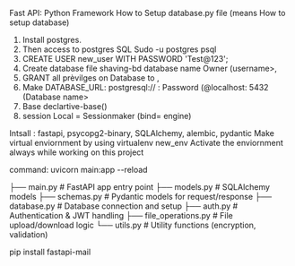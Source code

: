 Fast API: Python Framework
How to Setup database.py file (means How to setup database)
1) Install postgres.
2) Then access to postgres SQL
    Sudo -u postgres psql
3) CREATE USER new_user WITH PASSWORD 'Test@123'; 
4) Create database file shaving-bd database name Owner (username>,
5) GRANT all prèvilges on Database <DB-name > to <username>,
6) Make DATABASE_URL:
   postgresql:// <username>: Password (@localhost: 5432 (Database name>
7) Base declartive-base()
8) session Local = Sessionmaker (bind= engine)

Intsall : fastapi, psycopg2-binary, SQLAlchemy, alembic, pydantic
Make virtual enviornment by using virtualenv new_env
Activate the enviornment always while working on this project 

command: uvicorn main:app --reload


├── main.py                  # FastAPI app entry point
├── models.py                # SQLAlchemy models
├── schemas.py               # Pydantic models for request/response
├── database.py              # Database connection and setup
├── auth.py                  # Authentication & JWT handling
├── file_operations.py       # File upload/download logic
└── utils.py                 # Utility functions (encryption, validation)


pip install fastapi-mail
